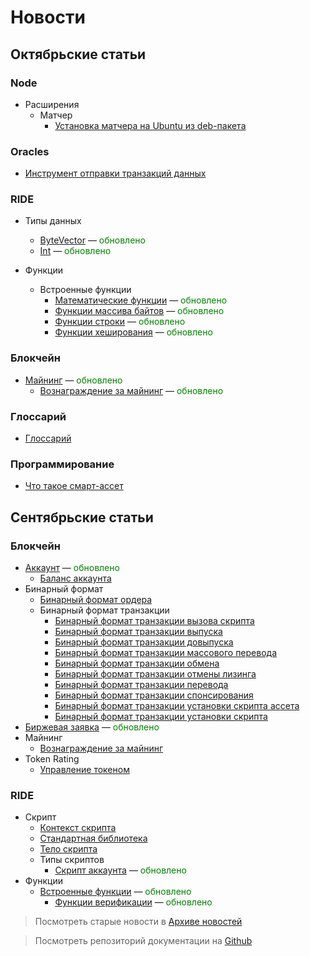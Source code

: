 # Новости

## Октябрьские статьи

### Node

* Расширения
  * Матчер
    * [Установка матчера на Ubuntu из deb-пакета](/waves-node/extensions/matcher/matcher-install-ubuntu-deb.md)

### Oracles

* [Инструмент отправки транзакций данных](/waves-oracles/data-transaction-tool.md)

### RIDE

* Типы данных
  * [ByteVector](ride/data-types/byte-vector.md) — <span style="color:green">обновлено</span>
  * [Int](ride/data-types/int.md) — <span style="color:green">обновлено</span>

* Функции
  * Встроенные функции
    * [Математические функции](ride/functions/built-in-functions/math-functions.md) — <span style="color:green">обновлено</span>
    * [Функции массива байтов](ride/functions/built-in-functions/byte-array-functions.md) — <span style="color:green">обновлено</span>
    * [Функции строки](ride/functions/built-in-functions/string-functions.md) — <span style="color:green">обновлено</span>
    * [Функции хеширования](ride/functions/built-in-functions/hashing-functions.md) — <span style="color:green">обновлено</span>

### Блокчейн

* [Майнинг](blockchain/mining.md) — <span style="color:green">обновлено</span>
  * [Вознаграждение за майнинг](blockchain/mining/mining-reward.md) — <span style="color:green">обновлено</span>

### Глоссарий

* [Глоссарий](glossary/glossary.md)

### Программирование

* [Что такое смарт-ассет](smart-contracts/smart-asset-quick-tour.md)

## Сентябрьские статьи

### Блокчейн

* [Аккаунт](blockchain/account.md) — <span style="color:green">обновлено</span>
  * [Баланс аккаунта](blockchain/account/account-balance.md)
* Бинарный формат
  * [Бинарный формат ордера](blockchain/binary-format/order-binary-format.md)
  * Бинарный формат транзакции
    * [Бинарный формат транзакции вызова скрипта](blockchain/binary-format/transaction-binary-format/invoke-script-transaction-binary-format.md)
    * [Бинарный формат транзакции выпуска](blockchain/binary-format/transaction-binary-format/issue-transaction-binary-format.md)
    * [Бинарный формат транзакции довыпуска](blockchain/binary-format/transaction-binary-format/reissue-transaction-binary-format.md)
    * [Бинарный формат транзакции массового перевода](blockchain/binary-format/transaction-binary-format/mass-transfer-transaction-binary-format.md)
    * [Бинарный формат транзакции обмена](blockchain/binary-format/transaction-binary-format/exchange-transaction-binary-format.md)
    * [Бинарный формат транзакции отмены лизинга](blockchain/binary-format/transaction-binary-format/lease-cancel-transaction-binary-format.md)
    * [Бинарный формат транзакции перевода](blockchain/binary-format/transaction-binary-format/transfer-transaction-binary-format.md)
    * [Бинарный формат транзакции спонсирования](blockchain/binary-format/transaction-binary-format/sponsor-fee-transaction-binary-format.md)
    * [Бинарный формат транзакции установки скрипта ассета](blockchain/binary-format/transaction-binary-format/set-asset-script-transaction-binary-format.md)
    * [Бинарный формат транзакции установки скрипта](blockchain/binary-format/transaction-binary-format/set-script-transaction-binary-format.md)
* [Биржевая заявка](blockchain/order.md) — <span style="color:green">обновлено</span>
* Майнинг
  * [Вознаграждение за майнинг](/blockchain/mining/mining-reward.md)
* Token Rating
  * [Управление токеном](waves-token-rating/token-management.md)

### RIDE

* Скрипт
  * [Контекст скрипта](ride/script/script-context.md)
  * [Стандартная библиотека](ride/script/standard-library.md)
  * [Тело скрипта](ride/script/script-body.md)
  * Типы скриптов
    * [Скрипт аккаунта](ride/script/script-types/account-script.md) — <span style="color:green">обновлено</span>
* Функции
  * [Встроенные функции](ride/functions/built-in-functions.md) — <span style="color:green">обновлено</span>
    * [Функции верификации](ride/functions/built-in-functions/verification-functions.md) — <span style="color:green">обновлено</span>

> Посмотреть старые новости в [Aрхиве новостей](miscellaneous/news-archive.md)

> Посмотреть репозиторий документации на [Github](https://github.com/wavesplatform/waves-documentation)
